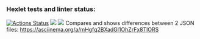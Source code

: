 ### Hexlet tests and linter status:
[![Actions Status](https://github.com/hamsterTears/frontend-project-46/workflows/hexlet-check/badge.svg)](https://github.com/hamsterTears/frontend-project-46/actions)
<a href="https://codeclimate.com/github/hamsterTears/frontend-project-46/maintainability"><img src="https://api.codeclimate.com/v1/badges/77a302ea4166a35c8856/maintainability" /></a>
<a href="https://codeclimate.com/github/hamsterTears/frontend-project-46/test_coverage"><img src="https://api.codeclimate.com/v1/badges/77a302ea4166a35c8856/test_coverage" /></a>
Compares and shows differences between 2 JSON files:
https://asciinema.org/a/mHgfq2BXadGl1OhZrFx8TlORS